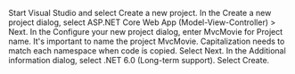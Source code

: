 Start Visual Studio and select Create a new project.
In the Create a new project dialog, select ASP.NET Core Web App (Model-View-Controller) > Next.
In the Configure your new project dialog, enter MvcMovie for Project name. It's important to name the project MvcMovie. Capitalization needs to match each namespace when code is copied.
Select Next.
In the Additional information dialog, select .NET 6.0 (Long-term support).
Select Create.
